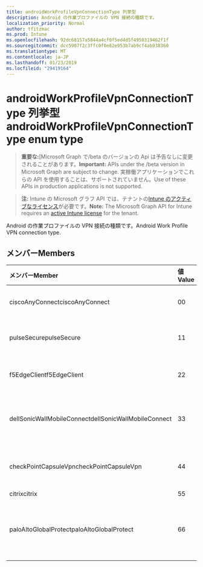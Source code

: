 ```yaml
---
title: androidWorkProfileVpnConnectionType 列挙型
description: Android の作業プロファイルの VPN 接続の種類です。
localization_priority: Normal
author: tfitzmac
ms.prod: Intune
ms.openlocfilehash: 92dc68157a5844a4cf0f5ed4d5f4950319462f1f
ms.sourcegitcommit: dcc5907f2c3ffc0f0e82e953b7ab9cf4ab938360
ms.translationtype: MT
ms.contentlocale: ja-JP
ms.lasthandoff: 01/23/2019
ms.locfileid: "29419164"
---
```

# <a name="androidworkprofilevpnconnectiontype-enum-type"></a><span data-ttu-id="b46fe-103">androidWorkProfileVpnConnectionType 列挙型</span><span class="sxs-lookup"><span data-stu-id="b46fe-103">androidWorkProfileVpnConnectionType enum type</span></span>

> <span data-ttu-id="b46fe-104">**重要な:**[Microsoft Graph で/beta のバージョンの Api は予告なしに変更されることがあります。</span><span class="sxs-lookup"><span data-stu-id="b46fe-104">**Important:** APIs under the /beta version in Microsoft Graph are subject to change.</span></span> <span data-ttu-id="b46fe-105">実稼働アプリケーションでこれらの API を使用することは、サポートされていません。</span><span class="sxs-lookup"><span data-stu-id="b46fe-105">Use of these APIs in production applications is not supported.</span></span>

> <span data-ttu-id="b46fe-106">**注:** Intune の Microsoft グラフ API では、テナントの[Intune のアクティブなライセンス](https://go.microsoft.com/fwlink/?linkid=839381)が必要です。</span><span class="sxs-lookup"><span data-stu-id="b46fe-106">**Note:** The Microsoft Graph API for Intune requires an [active Intune license](https://go.microsoft.com/fwlink/?linkid=839381) for the tenant.</span></span>

<span data-ttu-id="b46fe-107">Android の作業プロファイルの VPN 接続の種類です。</span><span class="sxs-lookup"><span data-stu-id="b46fe-107">Android Work Profile VPN connection type.</span></span>

## <a name="members"></a><span data-ttu-id="b46fe-108">メンバー</span><span class="sxs-lookup"><span data-stu-id="b46fe-108">Members</span></span>
|<span data-ttu-id="b46fe-109">メンバー</span><span class="sxs-lookup"><span data-stu-id="b46fe-109">Member</span></span>|<span data-ttu-id="b46fe-110">値</span><span class="sxs-lookup"><span data-stu-id="b46fe-110">Value</span></span>|<span data-ttu-id="b46fe-111">説明</span><span class="sxs-lookup"><span data-stu-id="b46fe-111">Description</span></span>|
|:---|:---|:---|
|<span data-ttu-id="b46fe-112">ciscoAnyConnect</span><span class="sxs-lookup"><span data-stu-id="b46fe-112">ciscoAnyConnect</span></span>|<span data-ttu-id="b46fe-113">0</span><span class="sxs-lookup"><span data-stu-id="b46fe-113">0</span></span>|<span data-ttu-id="b46fe-114">Cisco AnyConnect。</span><span class="sxs-lookup"><span data-stu-id="b46fe-114">Cisco AnyConnect.</span></span>|
|<span data-ttu-id="b46fe-115">pulseSecure</span><span class="sxs-lookup"><span data-stu-id="b46fe-115">pulseSecure</span></span>|<span data-ttu-id="b46fe-116">1</span><span class="sxs-lookup"><span data-stu-id="b46fe-116">1</span></span>|<span data-ttu-id="b46fe-117">パルスをセキュリティで保護します。</span><span class="sxs-lookup"><span data-stu-id="b46fe-117">Pulse Secure.</span></span>|
|<span data-ttu-id="b46fe-118">f5EdgeClient</span><span class="sxs-lookup"><span data-stu-id="b46fe-118">f5EdgeClient</span></span>|<span data-ttu-id="b46fe-119">2</span><span class="sxs-lookup"><span data-stu-id="b46fe-119">2</span></span>|<span data-ttu-id="b46fe-120">F5 キーを押してエッジのクライアントです。</span><span class="sxs-lookup"><span data-stu-id="b46fe-120">F5 Edge Client.</span></span>|
|<span data-ttu-id="b46fe-121">dellSonicWallMobileConnect</span><span class="sxs-lookup"><span data-stu-id="b46fe-121">dellSonicWallMobileConnect</span></span>|<span data-ttu-id="b46fe-122">3</span><span class="sxs-lookup"><span data-stu-id="b46fe-122">3</span></span>|<span data-ttu-id="b46fe-123">Dell SonicWALL モバイル接続します。</span><span class="sxs-lookup"><span data-stu-id="b46fe-123">Dell SonicWALL Mobile Connection.</span></span>|
|<span data-ttu-id="b46fe-124">checkPointCapsuleVpn</span><span class="sxs-lookup"><span data-stu-id="b46fe-124">checkPointCapsuleVpn</span></span>|<span data-ttu-id="b46fe-125">4</span><span class="sxs-lookup"><span data-stu-id="b46fe-125">4</span></span>|<span data-ttu-id="b46fe-126">ポイント カプセル VPN を確認してください。</span><span class="sxs-lookup"><span data-stu-id="b46fe-126">Check Point Capsule VPN.</span></span>|
|<span data-ttu-id="b46fe-127">citrix</span><span class="sxs-lookup"><span data-stu-id="b46fe-127">citrix</span></span>|<span data-ttu-id="b46fe-128">5</span><span class="sxs-lookup"><span data-stu-id="b46fe-128">5</span></span>|<span data-ttu-id="b46fe-129">Citrix</span><span class="sxs-lookup"><span data-stu-id="b46fe-129">Citrix</span></span>|
|<span data-ttu-id="b46fe-130">paloAltoGlobalProtect</span><span class="sxs-lookup"><span data-stu-id="b46fe-130">paloAltoGlobalProtect</span></span>|<span data-ttu-id="b46fe-131">6</span><span class="sxs-lookup"><span data-stu-id="b46fe-131">6</span></span>|<span data-ttu-id="b46fe-132">パロアルトの Alto ネットワーク GlobalProtect。</span><span class="sxs-lookup"><span data-stu-id="b46fe-132">Palo Alto Networks GlobalProtect.</span></span>|





